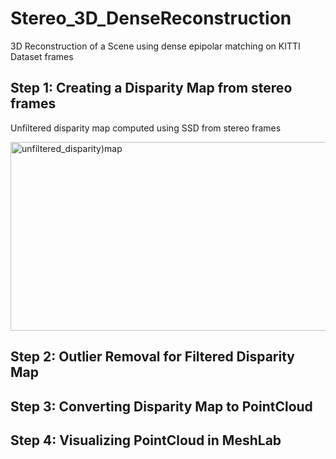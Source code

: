 # Stereo_3D_DenseReconstruction
3D Reconstruction of a Scene using dense epipolar matching on KITTI Dataset frames


## Step 1: Creating a Disparity Map from stereo frames
Unfiltered disparity map computed using SSD from stereo frames

<img width="792" height="302" alt="unfiltered_disparity)map" src="https://github.com/user-attachments/assets/e60fca74-7f62-457a-a535-ca289756adde" />


## Step 2: Outlier Removal for Filtered Disparity Map

## Step 3: Converting Disparity Map to PointCloud

## Step 4: Visualizing PointCloud in MeshLab

